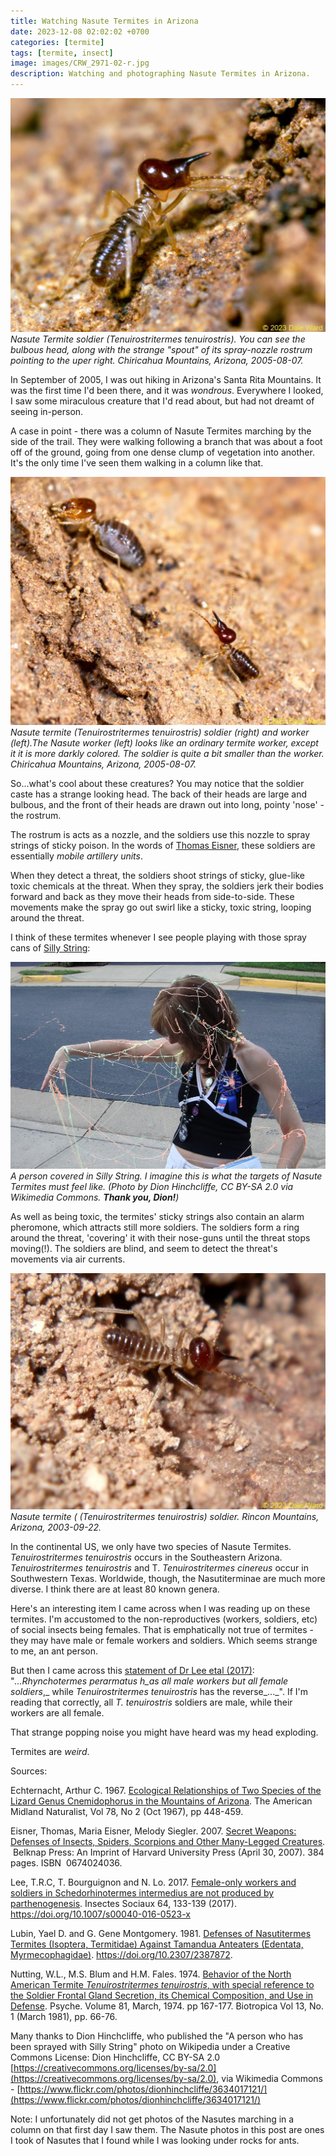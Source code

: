 ```yaml
---
title: Watching Nasute Termites in Arizona
date: 2023-12-08 02:02:02 +0700
categories: [termite]
tags: [termite, insect]
image: images/CRW_2971-02-r.jpg
description: Watching and photographing Nasute Termites in Arizona.
---
```


![picture](images/CRW_2971-02-r-1024x760.jpg)
*Nasute Termite soldier (_Tenuirostritermes tenuirostris_). You can see the bulbous head, along with the strange "spout" of its spray-nozzle rostrum pointing to the uper right. Chiricahua Mountains, Arizona, 2005-08-07.*

In September of 2005, I was out hiking in Arizona's Santa Rita Mountains. It was the first time I'd been there, and it was _wondrous_. Everywhere I looked, I saw some miraculous creature that I'd read about, but had not dreamt of seeing in-person.

A case in point - there was a column of Nasute Termites marching by the side of the trail. They were walking following a branch that was about a foot off of the ground, going from one dense clump of vegetation into another. It's the only time I've seen them walking in a column like that.

![picture](images/CRW_2959-01-r-1024x807.jpg)
*Nasute termite (_Tenuirostritermes tenuirostris_) soldier (right) and worker (left).The Nasute worker (left) looks like an ordinary termite worker, except it it is more darkly colored. The soldier is quite a bit smaller than the worker. Chiricahua Mountains, Arizona, 2005-08-07.*

So...what's cool about these creatures? You may notice that the soldier caste has a strange looking head. The back of their heads are large and bulbous, and the front of their heads are drawn out into long, pointy 'nose' - the rostrum.

The rostrum is acts as a nozzle, and the soldiers use this nozzle to spray strings of sticky poison. In the words of [Thomas Eisner](https://www.amazon.com/Secret-Weapons-Scorpions-Many-Legged-Creatures/dp/0674024036), these soldiers are essentially _mobile artillery units_.

When they detect a threat, the soldiers shoot strings of sticky, glue-like toxic chemicals at the threat. When they spray, the soldiers jerk their bodies forward and back as they move their heads from side-to-side. These movements make the spray go out swirl like a sticky, toxic string, looping around the threat.

I think of these termites whenever I see people playing with those spray cans of [Silly String](https://en.wikipedia.org/wiki/Silly_String):

![picture](images/Person_covered_in_silly_string.jpg)
*A person covered in Silly String. I imagine this is what the targets of Nasute Termites must feel like. (Photo by Dion Hinchcliffe, CC BY-SA 2.0 via Wikimedia Commons. **Thank you, Dion!**)*

As well as being toxic, the termites' sticky strings also contain an alarm pheromone, which attracts still more soldiers. The soldiers form a ring around the threat, 'covering' it with their nose-guns until the threat stops moving(!). The soldiers are blind, and seem to detect the threat's movements via air currents.

![picture](images/DSCN0703-02-r.jpg)
*Nasute termite ( (_Tenuirostritermes tenuirostris_) soldier. Rincon Mountains, Arizona, 2003-09-22.*

In the continental US, we only have two species of Nasute Termites. _Tenuirostritermes tenuirostris_ occurs in the Southeastern Arizona. _Tenuirostritermes_ _tenuirostris_ and T. _Tenuirostritermes cinereus_ occur in Southwestern Texas. Worldwide, though, the Nasutiterminae are much more diverse. I think there are at least 80 known genera.

Here's an interesting item I came across when I was reading up on these termites. I'm accustomed to the non-reproductives (workers, soldiers, etc) of social insects being females. That is emphatically not true of termites - they may have male or female workers and soldiers. Which seems strange to me, an ant person.

But then I came across this [statement of Dr Lee etal (2017)](https://link.springer.com/article/10.1007/s00040-016-0523-x): "_...Rhynchotermes perarmatus h_as all male workers but all female soldiers_,_ while _Tenuirostritermes tenuirostris_ has the reverse_..._". If I'm reading that correctly, all _T. tenuirostris_ soldiers are male, while their workers are all female.

That strange popping noise you might have heard was my head exploding.

Termites are _weird_.

Sources:

Echternacht, Arthur C. 1967. [Ecological Relationships of Two Species of the Lizard Genus Cnemidophorus in the Mountains of Arizona](https://www.jstor.org/stable/2485242). The American Midland Naturalist, Vol 78, No 2 (Oct 1967), pp 448-459.

Eisner, Thomas, Maria Eisner, Melody Siegler. 2007. [Secret Weapons: Defenses of Insects, Spiders, Scorpions and Other Many-Legged Creatures](https://www.amazon.com/Secret-Weapons-Scorpions-Many-Legged-Creatures/dp/0674024036). ‎ Belknap Press: An Imprint of Harvard University Press (April 30, 2007). 384 pages. ISBN ‎ 0674024036.

Lee, T.R.C, T. Bourguignon and N. Lo. 2017. [Female-only workers and soldiers in Schedorhinotermes intermedius are not produced by parthenogenesis](https://link.springer.com/article/10.1007/s00040-016-0523-x). Insectes Sociaux 64, 133-139 (2017). https://doi.org/10.1007/s00040-016-0523-x

Lubin, Yael D. and G. Gene Montgomery. 1981. [Defenses of Nasutitermes Termites (Isoptera, Termitidae) Against Tamandua Anteaters (Edentata, Myrmecophagidae)](https://www.jstor.org/stable/2387872). https://doi.org/10.2307/2387872.

Nutting, W.L., M.S. Blum and H.M. Fales. 1974. [Behavior of the North American Termite _Tenuirostritermes tenuirostris_, with special reference to the Soldier Frontal Gland Secretion, its Chemical Composition, and Use in Defense](https://downloads.hindawi.com/journals/psyche/1974/013854.pdf). Psyche. Volume 81, March, 1974. pp 167-177. Biotropica Vol 13, No. 1 (March 1981), pp. 66-76.

Many thanks to Dion Hinchcliffe, who published the "A person who has been sprayed with Silly String" photo on Wikipedia under a Creative Commons License: Dion Hinchcliffe, CC BY-SA 2.0 [https://creativecommons.org/licenses/by-sa/2.0](https://creativecommons.org/licenses/by-sa/2.0), via Wikimedia Commons - [https://www.flickr.com/photos/dionhinchcliffe/3634017121/](https://www.flickr.com/photos/dionhinchcliffe/3634017121/)

Note: I unfortunately did not get photos of the Nasutes marching in a column on that first day I saw them. The Nasute photos in this post are ones I took of Nasutes that I found while I was looking under rocks for ants.
